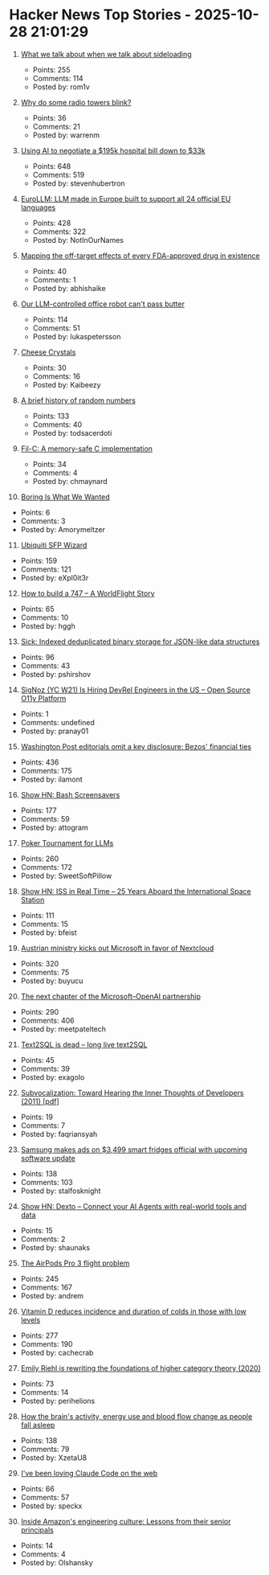 # Hacker News Top Stories - 2025-10-28 21:01:29

1. [What we talk about when we talk about sideloading](https://f-droid.org/2025/10/28/sideloading.html)
   - Points: 255
   - Comments: 114
   - Posted by: rom1v

2. [Why do some radio towers blink?](https://www.jeffgeerling.com/blog/2025/why-do-some-radio-towers-blink)
   - Points: 36
   - Comments: 21
   - Posted by: warrenm

3. [Using AI to negotiate a $195k hospital bill down to $33k](https://www.threads.com/@nthmonkey/post/DQVdAD1gHhw)
   - Points: 648
   - Comments: 519
   - Posted by: stevenhubertron

4. [EuroLLM: LLM made in Europe built to support all 24 official EU languages](https://eurollm.io/)
   - Points: 428
   - Comments: 322
   - Posted by: NotInOurNames

5. [Mapping the off-target effects of every FDA-approved drug in existence](https://www.owlposting.com/p/mapping-the-off-target-effects-of)
   - Points: 40
   - Comments: 1
   - Posted by: abhishaike

6. [Our LLM-controlled office robot can't pass butter](https://andonlabs.com/evals/butter-bench)
   - Points: 114
   - Comments: 51
   - Posted by: lukaspetersson

7. [Cheese Crystals](https://snipettemag.com/cheese-crystals/)
   - Points: 30
   - Comments: 16
   - Posted by: Kaibeezy

8. [A brief history of random numbers](https://crates.io/crates/oorandom#a-brief-history-of-random-numbers)
   - Points: 133
   - Comments: 40
   - Posted by: todsacerdoti

9. [Fil-C: A memory-safe C implementation](https://lwn.net/SubscriberLink/1042938/658ade3768dd4758/)
   - Points: 34
   - Comments: 4
   - Posted by: chmaynard

10. [Boring Is What We Wanted](https://512pixels.net/2025/10/boring-is-what-we-wanted/)
   - Points: 6
   - Comments: 3
   - Posted by: Amorymeltzer

11. [Ubiquiti SFP Wizard](https://blog.ui.com/article/welcome-to-sfp-liberation-day)
   - Points: 159
   - Comments: 121
   - Posted by: eXpl0it3r

12. [How to build a 747 – A WorldFlight Story](https://www.x-plane.com/2025/10/how-to-build-a-747-a-worldflight-story/)
   - Points: 65
   - Comments: 10
   - Posted by: hggh

13. [Sick: Indexed deduplicated binary storage for JSON-like data structures](https://github.com/7mind/sick)
   - Points: 96
   - Comments: 43
   - Posted by: pshirshov

14. [SigNoz (YC W21) Is Hiring DevRel Engineers in the US – Open Source O11y Platform](https://jobs.ashbyhq.com/SigNoz/8447522c-1163-48d0-8f55-fac25f64a0f3)
   - Points: 1
   - Comments: undefined
   - Posted by: pranay01

15. [Washington Post editorials omit a key disclosure: Bezos' financial ties](https://www.npr.org/2025/10/28/nx-s1-5587932/washington-post-editorials-omit-a-key-disclosure-bezos-financial-ties)
   - Points: 436
   - Comments: 175
   - Posted by: ilamont

16. [Show HN: Bash Screensavers](https://github.com/attogram/bash-screensavers)
   - Points: 177
   - Comments: 59
   - Posted by: attogram

17. [Poker Tournament for LLMs](https://pokerbattle.ai/event)
   - Points: 260
   - Comments: 172
   - Posted by: SweetSoftPillow

18. [Show HN: ISS in Real Time – 25 Years Aboard the International Space Station](https://issinrealtime.org)
   - Points: 111
   - Comments: 15
   - Posted by: bfeist

19. [Austrian ministry kicks out Microsoft in favor of Nextcloud](https://news.itsfoss.com/austrian-ministry-kicks-out-microsoft/)
   - Points: 320
   - Comments: 75
   - Posted by: buyucu

20. [The next chapter of the Microsoft–OpenAI partnership](https://openai.com/index/next-chapter-of-microsoft-openai-partnership/)
   - Points: 290
   - Comments: 406
   - Posted by: meetpateltech

21. [Text2SQL is dead – long live text2SQL](https://www.exasol.com/blog/text-to-sql-governance/)
   - Points: 45
   - Comments: 39
   - Posted by: exagolo

22. [Subvocalization: Toward Hearing the Inner Thoughts of Developers (2011) [pdf]](https://chrisparnin.me/pdf/emg.pdf)
   - Points: 19
   - Comments: 7
   - Posted by: faqriansyah

23. [Samsung makes ads on $3,499 smart fridges official with upcoming software update](https://arstechnica.com/gadgets/2025/10/samsung-makes-ads-on-3499-smart-fridges-official-with-upcoming-software-update/)
   - Points: 138
   - Comments: 103
   - Posted by: stalfosknight

24. [Show HN: Dexto – Connect your AI Agents with real-world tools and data](https://github.com/truffle-ai/dexto)
   - Points: 15
   - Comments: 2
   - Posted by: shaunaks

25. [The AirPods Pro 3 flight problem](https://basicappleguy.com/basicappleblog/the-airpods-pro-3-flight-problem)
   - Points: 245
   - Comments: 167
   - Posted by: andrem

26. [Vitamin D reduces incidence and duration of colds in those with low levels](https://ijmpr.in/article/the-role-of-vitamin-d-supplementation-in-the-prevention-of-acute-respiratory-infections-a-double-blind-randomized-controlled-trial-1327/)
   - Points: 277
   - Comments: 190
   - Posted by: cachecrab

27. [Emily Riehl is rewriting the foundations of higher category theory (2020)](https://www.quantamagazine.org/emily-riehl-conducts-the-mathematical-orchestra-from-the-middle-20200902/)
   - Points: 73
   - Comments: 14
   - Posted by: perihelions

28. [How the brain's activity, energy use and blood flow change as people fall asleep](https://www.massgeneralbrigham.org/en/about/newsroom/press-releases/research-shows-coordinated-shift-in-brain-activity-while-asleep)
   - Points: 138
   - Comments: 79
   - Posted by: XzetaU8

29. [I've been loving Claude Code on the web](https://ben.page/claude-code-web)
   - Points: 66
   - Comments: 57
   - Posted by: speckx

30. [Inside Amazon's engineering culture: Lessons from their senior principals](https://olshansky.substack.com/p/inside-amazons-engineering-culture)
   - Points: 14
   - Comments: 4
   - Posted by: Olshansky

